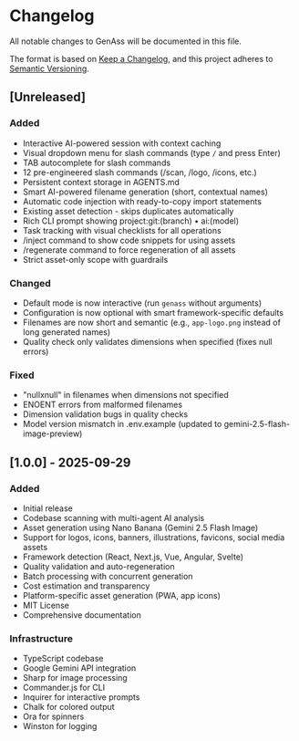 # Changelog

All notable changes to GenAss will be documented in this file.

The format is based on [Keep a Changelog](https://keepachangelog.com/en/1.0.0/),
and this project adheres to [Semantic Versioning](https://semver.org/spec/v2.0.0.html).

## [Unreleased]

### Added
- Interactive AI-powered session with context caching
- Visual dropdown menu for slash commands (type `/` and press Enter)
- TAB autocomplete for slash commands
- 12 pre-engineered slash commands (/scan, /logo, /icons, etc.)
- Persistent context storage in AGENTS.md
- Smart AI-powered filename generation (short, contextual names)
- Automatic code injection with ready-to-copy import statements
- Existing asset detection - skips duplicates automatically
- Rich CLI prompt showing project:git:(branch) • ai:(model)
- Task tracking with visual checklists for all operations
- /inject command to show code snippets for using assets
- /regenerate command to force regeneration of all assets
- Strict asset-only scope with guardrails

### Changed
- Default mode is now interactive (run `genass` without arguments)
- Configuration is now optional with smart framework-specific defaults
- Filenames are now short and semantic (e.g., `app-logo.png` instead of long generated names)
- Quality check only validates dimensions when specified (fixes null errors)

### Fixed
- "nullxnull" in filenames when dimensions not specified
- ENOENT errors from malformed filenames
- Dimension validation bugs in quality checks
- Model version mismatch in .env.example (updated to gemini-2.5-flash-image-preview)

## [1.0.0] - 2025-09-29

### Added
- Initial release
- Codebase scanning with multi-agent AI analysis
- Asset generation using Nano Banana (Gemini 2.5 Flash Image)
- Support for logos, icons, banners, illustrations, favicons, social media assets
- Framework detection (React, Next.js, Vue, Angular, Svelte)
- Quality validation and auto-regeneration
- Batch processing with concurrent generation
- Cost estimation and transparency
- Platform-specific asset generation (PWA, app icons)
- MIT License
- Comprehensive documentation

### Infrastructure
- TypeScript codebase
- Google Gemini API integration
- Sharp for image processing
- Commander.js for CLI
- Inquirer for interactive prompts
- Chalk for colored output
- Ora for spinners
- Winston for logging